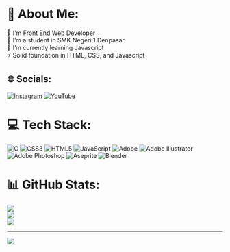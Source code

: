 # 💫 About Me:
🔭 I'm Front End Web Developer<br>📘 I’m a student in SMK Negeri 1 Denpasar<br>🌱 I’m currently learning Javascript<br>⚡ Solid foundation in HTML, CSS, and Javascript


## 🌐 Socials:
[![Instagram](https://img.shields.io/badge/Instagram-%23E4405F.svg?logo=Instagram&logoColor=white)](https://instagram.com/https://www.instagram.com/eriya.studios/) [![YouTube](https://img.shields.io/badge/YouTube-%23FF0000.svg?logo=YouTube&logoColor=white)](https://youtube.com/@https://www.youtube.com/@eriyadeveloper) 

# 💻 Tech Stack:
![C](https://img.shields.io/badge/c-%2300599C.svg?style=for-the-badge&logo=c&logoColor=white) ![CSS3](https://img.shields.io/badge/css3-%231572B6.svg?style=for-the-badge&logo=css3&logoColor=white) ![HTML5](https://img.shields.io/badge/html5-%23E34F26.svg?style=for-the-badge&logo=html5&logoColor=white) ![JavaScript](https://img.shields.io/badge/javascript-%23323330.svg?style=for-the-badge&logo=javascript&logoColor=%23F7DF1E) ![Adobe](https://img.shields.io/badge/adobe-%23FF0000.svg?style=for-the-badge&logo=adobe&logoColor=white) ![Adobe Illustrator](https://img.shields.io/badge/adobe%20illustrator-%23FF9A00.svg?style=for-the-badge&logo=adobe%20illustrator&logoColor=white) ![Adobe Photoshop](https://img.shields.io/badge/adobe%20photoshop-%2331A8FF.svg?style=for-the-badge&logo=adobe%20photoshop&logoColor=white) ![Aseprite](https://img.shields.io/badge/Aseprite-FFFFFF?style=for-the-badge&logo=Aseprite&logoColor=#7D929E) ![Blender](https://img.shields.io/badge/blender-%23F5792A.svg?style=for-the-badge&logo=blender&logoColor=white)
# 📊 GitHub Stats:
![](https://github-readme-stats.vercel.app/api?username=EriyaDev&theme=merko&hide_border=false&include_all_commits=true&count_private=true)<br/>
![](https://github-readme-streak-stats.herokuapp.com/?user=EriyaDev&theme=merko&hide_border=false)<br/>
![](https://github-readme-stats.vercel.app/api/top-langs/?username=EriyaDev&theme=merko&hide_border=false&include_all_commits=true&count_private=true&layout=compact)

---
[![](https://visitcount.itsvg.in/api?id=EriyaDev&icon=0&color=6)](https://visitcount.itsvg.in)

<!-- Proudly created with GPRM ( https://gprm.itsvg.in ) -->
